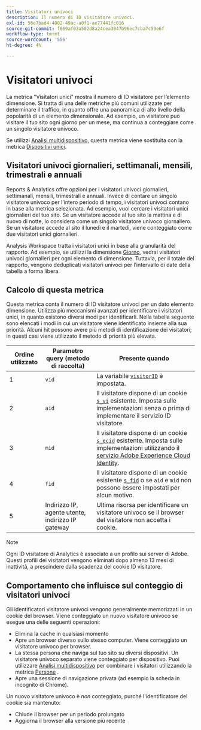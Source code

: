 ```yaml
---
title: Visitatori univoci
description: Il numero di ID visitatore univoci.
exl-id: 56e7bad4-4802-49ac-a0f1-ae77441fc016
source-git-commit: f669af03a502d8a24cea3047b96ec7cba7c59e6f
workflow-type: tm+mt
source-wordcount: '556'
ht-degree: 4%

---
```


# Visitatori univoci

La metrica &quot;Visitatori unici&quot; mostra il numero di ID visitatore per l’elemento dimensione. Si tratta di una delle metriche più comuni utilizzate per determinare il traffico, in quanto offre una panoramica di alto livello della popolarità di un elemento dimensionale. Ad esempio, un visitatore può visitare il tuo sito ogni giorno per un mese, ma continua a conteggiare come un singolo visitatore univoco.

Se utilizzi [Analisi multidispositivo](../cda/overview.md), questa metrica viene sostituita con la metrica [Dispositivi unici](unique-devices.md).

## Visitatori univoci giornalieri, settimanali, mensili, trimestrali e annuali

Reports &amp; Analytics offre opzioni per i visitatori univoci giornalieri, settimanali, mensili, trimestrali e annuali. Invece di contare un singolo visitatore univoco per l’intero periodo di tempo, i visitatori univoci contano in base alla metrica selezionata. Ad esempio, vuoi cercare i visitatori unici giornalieri del tuo sito. Se un visitatore accede al tuo sito la mattina e di nuovo di notte, lo considera come un singolo visitatore univoco giornaliero. Se un visitatore accede al sito il lunedì e il martedì, viene conteggiato come due visitatori unici giornalieri.

Analysis Workspace tratta i visitatori unici in base alla granularità del rapporto. Ad esempio, se utilizzi la dimensione [Giorno](../dimensions/day.md), vedrai visitatori univoci giornalieri per ogni elemento di dimensione. Tuttavia, per il totale del rapporto, vengono deduplicati visitatori univoci per l’intervallo di date della tabella a forma libera.

## Calcolo di questa metrica

Questa metrica conta il numero di ID visitatore univoci per un dato elemento dimensione. Utilizza più meccanismi avanzati per identificare i visitatori unici, in quanto esistono diversi modi per identificarli. Nella tabella seguente sono elencati i modi in cui un visitatore viene identificato insieme alla sua priorità. Alcuni hit possono avere più metodi di identificazione dei visitatori; in questi casi viene utilizzato il metodo di priorità più elevata.

| Ordine utilizzato | Parametro query (metodo di raccolta) | Presente quando |
| --- | --- | --- |
| 1 | `vid` | La variabile [`visitorID`](/help/implement/vars/config-vars/visitorid.md) è impostata. |
| 2 | `aid` | Il visitatore dispone di un cookie [`s_vi`](https://experienceleague.adobe.com/docs/core-services/interface/ec-cookies/cookies-analytics.html) esistente. Imposta sulle implementazioni senza o prima di implementare il servizio ID visitatore. |
| 3 | `mid` | Il visitatore dispone di un cookie [`s_ecid`](https://experienceleague.adobe.com/docs/core-services/interface/ec-cookies/cookies-analytics.html) esistente. Imposta sulle implementazioni utilizzando il [servizio Adobe Experience Cloud Identity](https://experienceleague.adobe.com/docs/id-service/using/home.html). |
| 4 | `fid` | Il visitatore dispone di un cookie esistente [`s_fid`](https://experienceleague.adobe.com/docs/core-services/interface/ec-cookies/cookies-analytics.html) o se `aid` e `mid` non possono essere impostati per alcun motivo. |
| 5 | Indirizzo IP, agente utente, indirizzo IP gateway | Ultima risorsa per identificare un visitatore univoco se il browser del visitatore non accetta i cookie. |

>[!NOTE]
>
>Ogni ID visitatore di Analytics è associato a un profilo sui server di Adobe. Questi profili dei visitatori vengono eliminati dopo almeno 13 mesi di inattività, a prescindere dalla scadenza del cookie ID visitatore.

## Comportamento che influisce sul conteggio di visitatori univoci

Gli identificatori visitatore univoci vengono generalmente memorizzati in un cookie del browser. Viene conteggiato un nuovo visitatore univoco se esegue una delle seguenti operazioni:

* Elimina la cache in qualsiasi momento
* Apre un browser diverso sullo stesso computer. Viene conteggiato un visitatore univoco per browser.
* La stessa persona che naviga sul tuo sito su diversi dispositivi. Un visitatore univoco separato viene conteggiato per dispositivo. Puoi utilizzare [Analisi multidispositivo](../cda/overview.md) per combinare i visitatori utilizzando la metrica [Persone](people.md) .
* Apre una sessione di navigazione privata (ad esempio la scheda in incognito di Chrome).

Un nuovo visitatore univoco è *non* conteggiato, purché l&#39;identificatore del cookie sia mantenuto:

* Chiude il browser per un periodo prolungato
* Aggiorna il browser alla versione più recente
